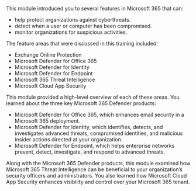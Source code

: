 This module introduced you to several features in Microsoft 365 that can:

 -  help protect organizations against cyberthreats.
 -  detect when a user or computer has been compromised.
 -  monitor organizations for suspicious activities.

The feature areas that were discussed in this training included:

 -  Exchange Online Protection
 -  Microsoft Defender for Office 365
 -  Microsoft Defender for Identity
 -  Microsoft Defender for Endpoint
 -  Microsoft 365 Threat Intelligence
 -  Microsoft Cloud App Security

This module provided a high-level overview of each of these areas. You learned about the three key Microsoft 365 Defender products:

 -  Microsoft Defender for Office 365, which enhances email security in a Microsoft 365 deployment.
 -  Microsoft Defender for Identity, which identifies, detects, and investigates advanced threats, compromised identities, and malicious insider actions directed at your organization.
 -  Microsoft Defender for Endpoint, which helps enterprise networks prevent, detect, investigate, and respond to advanced threats.

Along with the Microsoft 365 Defender products, this module examined how Microsoft 365 Threat Intelligence can be beneficial to your organization’s security officers and administrators. You also learned how Microsoft Cloud App Security enhances visibility and control over your Microsoft 365 tenant.
